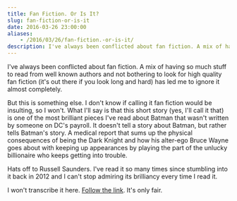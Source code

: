 ```yaml
---
title: Fan Fiction. Or Is It?
slug: fan-fiction-or-is-it
date: 2016-03-26 23:00:00
aliases:
    - /2016/03/26/fan-fiction.-or-is-it/
description: I've always been conflicted about fan fiction. A mix of having so much stuff to read from well known authors and not bothering to look for high quality fan fiction (it's out there if you look long and hard) has led me to ignore it almost completely.
---
```


I've always been conflicted about fan fiction. A mix of having so much stuff to read from well known authors and not bothering to look for high quality fan fiction (it's out there if you look long and hard) has led me to ignore it almost completely.

But this is something else. I don't know if calling it fan fiction would be insulting, so I won't. What I'll say is that this short story (yes, I'll call it that) is one of the most brilliant pieces I've read about Batman that wasn't written by someone on DC's payroll. It doesn't tell a story about Batman, but rather tells Batman's story. A medical report that sums up the physical consequences of being the Dark Knight and how his alter-ego Bruce Wayne goes about with keeping up appearances by playing the part of the unlucky billionaire who keeps getting into trouble.

Hats off to Russell Saunders. I've read it so many times since stumbling into it back in 2012 and I can't stop admiring its brilliancy every time I read it.

I won't transcribe it here. [Follow the link][follow-the-link]. It's only fair.

[follow-the-link]: http://ordinary-gentlemen.com/blog/2011/11/14/patient-bw-dob-2161971/
